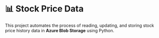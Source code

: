 # 📊 Stock Price Data

This project automates the process of reading, updating, and storing stock price history data in **Azure Blob Storage** using Python.
